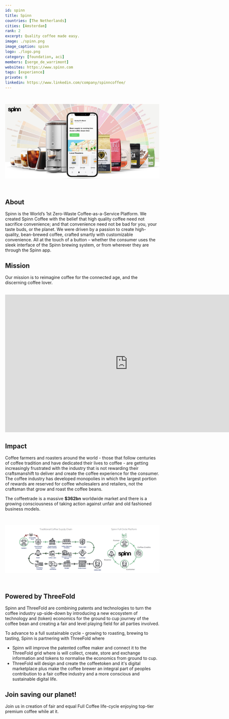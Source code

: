 ```yaml
---
id: spinn
title: Spinn
countries: [The Netherlands]
cities: [Amsterdam]
rank: 2
excerpt: Quality coffee made easy.
image: ./spinn.png
image_caption: spinn
logo: ./logo.png
category: [foundation, aci]
members: [serge_de_warrimont]
websites: https://www.spinn.com
tags: [experience]
private: 0
linkedin: https://www.linkedin.com/company/spinncoffee/
---
```


<br/>

![spinn](./spinn_coffee_platform.png)

<br/>

## About

Spinn is the World’s 1st Zero-Waste Coffee-as-a-Service Platform.
We created Spinn Coffee with the belief that high quality coffee need not sacrifice convenience; and that convenience need not be bad for you, your taste buds, or the planet. We were driven by a passion to create high-quality, bean-brewed coffee, crafted smartly with customizable convenience. All at the touch of a button – whether the consumer uses the sleek interface of the Spinn brewing system, or from wherever they are through the Spinn app.


## Mission

Our mission is to reimagine coffee for the connected age, and the discerning coffee lover.

<BR>

<iframe width="800" height="450" src="https://www.youtube.com/embed/brmS9_dCBz4" title="YouTube video player" frameborder="0" allow="accelerometer; autoplay; clipboard-write; encrypted-media; gyroscope; picture-in-picture" allowfullscreen></iframe>

<BR>


## Impact

Coffee farmers and roasters around the world - those that follow centuries of coffee tradition and have dedicated their lives to coffee - are getting increasingly frustrated with the industry that is not rewarding their craftsmanshift to deliver and create the coffee experience for the consumer. The coffee industry has developed monopolies in which the largest portion of rewards are reserved for coffee wholesalers and retailers, not the craftsman that grow and roast the coffee beans.
<br/>

The coffeetrade is a massive **$362bn** worldwide market and there is a growing consciousness of taking action against unfair and old fashioned business models.

<br/>

![spinn](./coffe_lifecycle.png)

<br/>

 
## Powered by ThreeFold

Spinn and ThreeFold are combining patents and technologies to turn the coffee industry up-side-down by introducing a new ecosystem of technology and (token) economics for the ground to cup journey of the coffee bean and creating a fair and level playing field for all parties involved.
<br/>

To advance to a full sustainable cycle - growing to roasting, brewing to tasting, Spinn is partnering with ThreeFold where 
- Spinn will improve the patented coffee maker and connect it to the ThreeFold grid where is will collect, create, store and exchange information and tokens to normalise the economics from ground to cup. 
- ThreeFold will design and create the coffeetoken and it's digital marketplace plus make the coffee brewer an integral part of peoples contribution to a fair coffee industry and a more conscious and sustainable digital life.

## Join saving our planet!

Join us in creation of fair and equal Full Coffee life-cycle enjoying top-tier premium coffee while at it.



